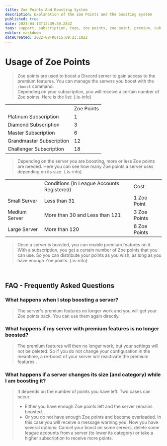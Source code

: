```yaml
---
title: Zoe Points And Boosting System
description: Explanation of the Zoe Points and the boosting system
published: true
date: 2023-04-13T12:39:39.284Z
tags: support, subscription, tage, zoe points, zoe point, premium, sub, boost, boosting
editor: markdown
dateCreated: 2022-08-06T15:09:23.182Z
---
```


# Usage of Zoe Points

>Zoe points are used to boost a Discord server to gain access to the premium features. You can manage the servers you boost with the `/boost` command. <br>
Depending on your subscription, you will receive a certain number of Zoe points. Here is the list:
>{.is-info}

|     |     |
| --- | --- |
|     | Zoe Points |
| Platinum Subscription | 1   |
| Diamond Subscription | 3   |
| Master Subscription | 6   |
| Grandmaster Subscription | 12  |
| Challenger Subscription | 18  |

>Depending on the server you are boosting, more or less Zoe points are needed. Here you can see how many Zoe points a server uses depending on its size:
>{.is-info}

|     |     |     |
| --- | --- | --- |
|     | Conditions (In League Accounts Registered) | Cost |
| Small Server | Less than 31 | 1 Zoe Point |
| Medium Server | More than 30 and Less than 121 | 3 Zoe Points |
| Large Server | More than 120 | 6 Zoe Points |

>Once a server is boosted, you can enable premium features on it. With a subscription, you get a certain number of Zoe points that you can use. So you can distribute your points as you wish, as long as you have enough Zoe points.
>{.is-info}

<br>

## FAQ - Frequently Asked Questions

### What happens when I stop boosting a server?

>The server's premium features no longer work and you will get your Zoe points back. You can use them again directly.

### What happens if my server with premium features is no longer boosted?

>The premium features will then no longer work, but your settings will not be deleted. So if you do not change your configuration in the meantime, a re-boost of your server will reactivate the premium features .

### What happens if a server changes its size (and category) while I am boosting it?

>It depends on the number of points you have left. Two cases can occur:
>-   Either you have enough Zoe points left and the server remains boosted.
>-   Or you do not have enough Zoe points and become overloaded. In this case you will receive a message warning you. Now you have several options: Cancel your boost on some servers, delete some league accounts from a server (to lower its category) or take a higher subscription to receive more points.
